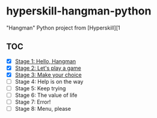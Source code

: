 # hyperskill-hangman-python

"Hangman" Python project from [Hyperskill][1

## TOC

- [x] [Stage 1: Hello, Hangman](src/stage1/project.py)
- [x] [Stage 2: Let's play a game](src/stage2/project.py)
- [x] [Stage 3: Make your choice](src/stage3/project.py)
- [ ] Stage 4: Help is on the way
- [ ] Stage 5: Keep trying
- [ ] Stage 6: The value of life
- [ ] Stage 7: Error!
- [ ] Stage 8: Menu, please

[1]: https://hyperskill.org/
